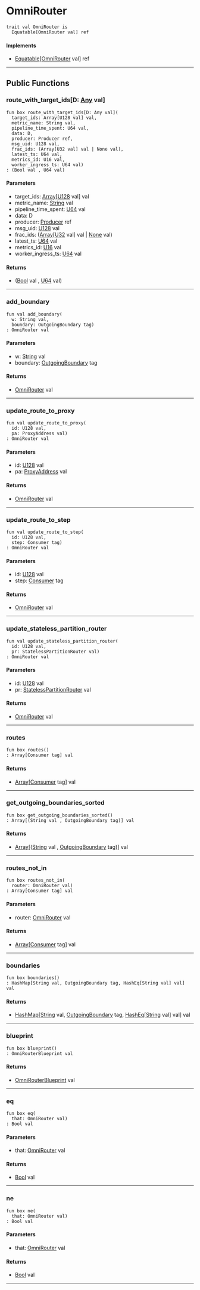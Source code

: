 # OmniRouter

```pony
trait val OmniRouter is
  Equatable[OmniRouter val] ref
```

#### Implements

* [Equatable](builtin-Equatable)\[[OmniRouter](wallaroo-core-topology-OmniRouter) val\] ref

---

## Public Functions

### route_with_target_ids\[D: [Any](builtin-Any) val\]

```pony
fun box route_with_target_ids[D: Any val](
  target_ids: Array[U128 val] val,
  metric_name: String val,
  pipeline_time_spent: U64 val,
  data: D,
  producer: Producer ref,
  msg_uid: U128 val,
  frac_ids: (Array[U32 val] val | None val),
  latest_ts: U64 val,
  metrics_id: U16 val,
  worker_ingress_ts: U64 val)
: (Bool val , U64 val)
```
#### Parameters

*   target_ids: [Array](builtin-Array)\[[U128](builtin-U128) val\] val
*   metric_name: [String](builtin-String) val
*   pipeline_time_spent: [U64](builtin-U64) val
*   data: D
*   producer: [Producer](wallaroo-core-common-Producer) ref
*   msg_uid: [U128](builtin-U128) val
*   frac_ids: ([Array](builtin-Array)\[[U32](builtin-U32) val\] val | [None](builtin-None) val)
*   latest_ts: [U64](builtin-U64) val
*   metrics_id: [U16](builtin-U16) val
*   worker_ingress_ts: [U64](builtin-U64) val

#### Returns

* ([Bool](builtin-Bool) val , [U64](builtin-U64) val)

---

### add_boundary

```pony
fun val add_boundary(
  w: String val,
  boundary: OutgoingBoundary tag)
: OmniRouter val
```
#### Parameters

*   w: [String](builtin-String) val
*   boundary: [OutgoingBoundary](wallaroo-core-boundary-OutgoingBoundary) tag

#### Returns

* [OmniRouter](wallaroo-core-topology-OmniRouter) val

---

### update_route_to_proxy

```pony
fun val update_route_to_proxy(
  id: U128 val,
  pa: ProxyAddress val)
: OmniRouter val
```
#### Parameters

*   id: [U128](builtin-U128) val
*   pa: [ProxyAddress](wallaroo-core-topology-ProxyAddress) val

#### Returns

* [OmniRouter](wallaroo-core-topology-OmniRouter) val

---

### update_route_to_step

```pony
fun val update_route_to_step(
  id: U128 val,
  step: Consumer tag)
: OmniRouter val
```
#### Parameters

*   id: [U128](builtin-U128) val
*   step: [Consumer](wallaroo-core-common-Consumer) tag

#### Returns

* [OmniRouter](wallaroo-core-topology-OmniRouter) val

---

### update_stateless_partition_router

```pony
fun val update_stateless_partition_router(
  id: U128 val,
  pr: StatelessPartitionRouter val)
: OmniRouter val
```
#### Parameters

*   id: [U128](builtin-U128) val
*   pr: [StatelessPartitionRouter](wallaroo-core-topology-StatelessPartitionRouter) val

#### Returns

* [OmniRouter](wallaroo-core-topology-OmniRouter) val

---

### routes

```pony
fun box routes()
: Array[Consumer tag] val
```

#### Returns

* [Array](builtin-Array)\[[Consumer](wallaroo-core-common-Consumer) tag\] val

---

### get_outgoing_boundaries_sorted

```pony
fun box get_outgoing_boundaries_sorted()
: Array[(String val , OutgoingBoundary tag)] val
```

#### Returns

* [Array](builtin-Array)\[([String](builtin-String) val , [OutgoingBoundary](wallaroo-core-boundary-OutgoingBoundary) tag)\] val

---

### routes_not_in

```pony
fun box routes_not_in(
  router: OmniRouter val)
: Array[Consumer tag] val
```
#### Parameters

*   router: [OmniRouter](wallaroo-core-topology-OmniRouter) val

#### Returns

* [Array](builtin-Array)\[[Consumer](wallaroo-core-common-Consumer) tag\] val

---

### boundaries

```pony
fun box boundaries()
: HashMap[String val, OutgoingBoundary tag, HashEq[String val] val] val
```

#### Returns

* [HashMap](collections-HashMap)\[[String](builtin-String) val, [OutgoingBoundary](wallaroo-core-boundary-OutgoingBoundary) tag, [HashEq](collections-HashEq)\[[String](builtin-String) val\] val\] val

---

### blueprint

```pony
fun box blueprint()
: OmniRouterBlueprint val
```

#### Returns

* [OmniRouterBlueprint](wallaroo-core-topology-OmniRouterBlueprint) val

---

### eq

```pony
fun box eq(
  that: OmniRouter val)
: Bool val
```
#### Parameters

*   that: [OmniRouter](wallaroo-core-topology-OmniRouter) val

#### Returns

* [Bool](builtin-Bool) val

---

### ne

```pony
fun box ne(
  that: OmniRouter val)
: Bool val
```
#### Parameters

*   that: [OmniRouter](wallaroo-core-topology-OmniRouter) val

#### Returns

* [Bool](builtin-Bool) val

---

